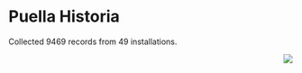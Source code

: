 # Puella Historia

Collected 9469 records from 49 installations.

<p align="right"><img src="https://xn--80aalyho.xn--p1ai/magireco/NAgitan/img/kagome.png" /></p>
